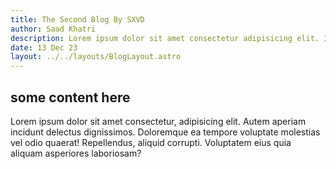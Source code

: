 ```yaml
---
title: The Second Blog By SXVD
author: Saad Khatri
description: Lorem ipsum dolor sit amet consectetur adipisicing elit. Impedit, similique architecto perferendis neque nobis.
date: 13 Dec 23
layout: ../../layouts/BlogLayout.astro
---
```


## some content here

Lorem ipsum dolor sit amet consectetur, adipisicing elit. Autem aperiam incidunt delectus dignissimos. Doloremque ea tempore voluptate molestias vel odio quaerat! Repellendus, aliquid corrupti. Voluptatem eius quia aliquam asperiores laboriosam?
